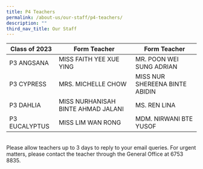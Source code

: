 ```yaml
---
title: P4 Teachers
permalink: /about-us/our-staff/p4-teachers/
description: ""
third_nav_title: Our Staff
---
```

| Class of 2023 | Form Teacher | Form Teacher |
| -------- | -------- | -------- |
| P3 ANGSANA    | MISS  FAITH YEE XUE YING   | MR. POON WEI SUNG ADRIAN     |
| P3 CYPRESS    | MRS. MICHELLE CHOW    | MISS  NUR SHEREENA BINTE ABIDIN   |
| P3 DAHLIA     | MISS NURHANISAH BINTE AHMAD JALANI     | MS. REN LINA     |
| P3 EUCALYPTUS    | MISS LIM WAN RONG     | MDM.  NIRWANI BTE YUSOF    |







<br>Please allow teachers up to 3 days to reply to your email queries. For urgent matters, please contact the teacher through the General Office at 6753 8835.</td>